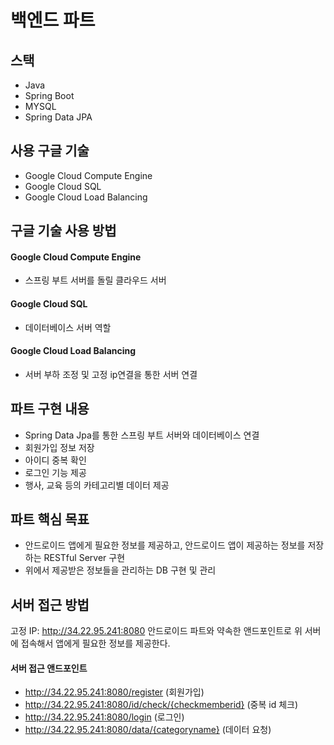 # 백엔드 파트 

## 스택
- Java
- Spring Boot
- MYSQL
- Spring Data JPA

## 사용 구글 기술
- Google Cloud Compute Engine
- Google Cloud SQL
- Google Cloud Load Balancing

## 구글 기술 사용 방법
#### Google Cloud Compute Engine
- 스프링 부트 서버를 돌릴 클라우드 서버

#### Google Cloud SQL
- 데이터베이스 서버 역할

#### Google Cloud Load Balancing
- 서버 부하 조정 및 고정 ip연결을 통한 서버 연결

## 파트 구현 내용
- Spring Data Jpa를 통한 스프링 부트 서버와 데이터베이스 연결
- 회원가입 정보 저장
- 아이디 중복 확인
- 로그인 기능 제공
- 행사, 교육 등의 카테고리별 데이터 제공

## 파트 핵심 목표
- 안드로이드 앱에게 필요한 정보를 제공하고, 안드로이드 앱이 제공하는 정보를 저장하는 RESTful Server 구현
- 위에서 제공받은 정보들을 관리하는 DB 구현 및 관리

## 서버 접근 방법
고정 IP: http://34.22.95.241:8080
안드로이드 파트와 약속한 앤드포인트로 위 서버에 접속해서 앱에게 필요한 정보를 제공한다.

#### 서버 접근 앤드포인트
- http://34.22.95.241:8080/register (회원가입)
- http://34.22.95.241:8080/id/check/{checkmemberid} (중복 id 체크)
- http://34.22.95.241:8080/login (로그인)
- http://34.22.95.241:8080/data/{categoryname} (데이터 요청)




